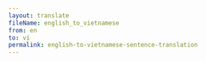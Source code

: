 ```yaml
--- 
layout: translate 
fileName: english_to_vietnamese 
from: en
to: vi 
permalink: english-to-vietnamese-sentence-translation
---
```

